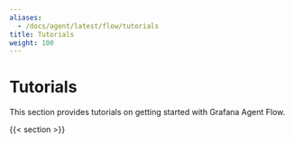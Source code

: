```yaml
---
aliases:
  - /docs/agent/latest/flow/tutorials
title: Tutorials
weight: 100
---
```


# Tutorials

This section provides tutorials on getting started with Grafana Agent Flow. 

{{< section >}}
